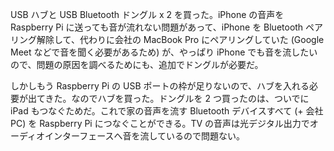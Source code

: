 USB ハブと USB Bluetooth ドングル x 2 を買った。iPhone の音声を Raspberry Pi に送っても音が流れない問題があって、iPhone を Bluetooth ペアリング解除して、代わりに会社の MacBook Pro にペアリングしていた (Google Meet などで音を聞く必要があるため) が、やっぱり iPhone でも音を流したいので、問題の原因を調べるためにも、追加でドングルが必要だ。

しかしもう Raspberry Pi の USB ポートの枠が足りないので、ハブを入れる必要が出てきた。なのでハブを買った。ドングルを 2 つ買ったのは、ついでに iPad もつなぐためだ。これで家の音声を流す Bluetooth デバイスすべて (+ 会社 PC) を Raspberry Pi につなぐことができる。TV の音声は光デジタル出力でオーディオインターフェースへ音を流しているので問題ない。
